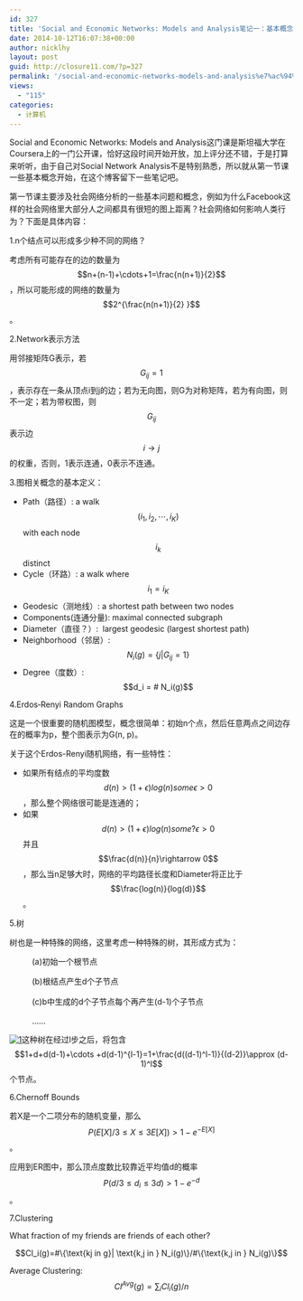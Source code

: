 ```yaml
---
id: 327
title: 'Social and Economic Networks: Models and Analysis笔记一：基本概念'
date: 2014-10-12T16:07:38+00:00
author: nicklhy
layout: post
guid: http://closure11.com/?p=327
permalink: '/social-and-economic-networks-models-and-analysis%e7%ac%94%e8%ae%b0%e4%b8%80/'
views:
  - "115"
categories:
  - 计算机
---
```

Social and Economic Networks: Models and Analysis这门课是斯坦福大学在Coursera上的一门公开课，恰好这段时间开始开放，加上<span style="line-height: 20.7999992370605px;">评分还不错，</span>于是打算来听听，由于自己对Social Network Analysis不是特别熟悉，所以就从第一节课一些基本概念开始，在这个博客留下一些笔记吧。 

第一节课主要涉及<span style="line-height: 20.7999992370605px;">社会网络</span>分析的一些基本问题和概念，例如为什么Facebook这样的<span style="line-height: 20.7999992370605px;">社会网络</span>里大部分人之间都具有很短的图上距离？社会网络如何影响人类行为？下面是具体内容： 

1.n个结点可以形成多少种不同的网络？ 

考虑所有可能存在的边的数量为 $$n+(n-1)+\cdots+1=\frac{n(n+1)}{2}$$ ，所以可能形成的网络的数量为 $$2^{\frac{n(n+1)}{2} }$$ 。 

2.Network表示方法 

用邻接矩阵G表示，若 $$G_{ij}=1$$ ，表示存在一条从顶点i到j的边；若为无向图，则G为对称矩阵，若为有向图，则不一定；若为带权图，则 $$G_{ij}$$ 表示边 $$i\rightarrow j$$ 的权重，否则，1表示连通，0表示不连通。 

3.图相关概念的基本定义： 

  * Path（路径）:&nbsp;a walk $$(i_1, i_2, \cdots, i_K)$$ with each node $$i_k$$ distinct 
  * Cycle（环路）: a walk where $$i_1=i_K$$ 
  * Geodesic（测地线）: a shortest path between two nodes 
  * Components(连通分量): maximal connected subgraph 
  * Diameter（直径？）:&nbsp;&nbsp;largest geodesic (largest shortest path) 
  * Neighborhood（邻居）: $$N_i(g) = \{ j | G_{ij}=1\}$$ 
  * Degree（度数）: $$d_i = # N_i(g)$$ 

4.Erdos‐Renyi&nbsp;Random Graphs 

这是一个很重要的随机图模型，概念很简单：初始n个点，然后任意两点之间边存在的概率为p，整个图表示为G(n, p)。 

关于这个Erdos-Renyi随机网络，有一些特性： 

  * 如果所有结点的平均度数 $$d(n) \gt (1+\epsilon) log(n) some \epsilon>0$$ ，那么整个网络很可能是连通的； 
  * 如果 $$d(n) \gt (1+\epsilon) log(n) some?\epsilon>0$$ 并且 $$\frac{d(n)}{n}\rightarrow 0$$ ，那么当n足够大时，网络的平均路径长度和Diameter将正比于 $$\frac{log(n)}{log(d)}$$ 。 

5.树 

树也是一种特殊的网络，这里考虑一种特殊的树，其形成方式为： 

<p style="margin-left: 40px;">
  (a)初始一个根<span style="line-height: 20.7999992370605px;">节点</span>


<p style="margin-left: 40px;">
  (b)根结点产生d个<span style="line-height: 20.7999992370605px;">子节点</span>


<p style="margin-left: 40px;">
  (c)b中生成的d个子<span style="line-height: 20.7999992370605px;">节点</span>每个再产生(d-1)个子节点


<p style="margin-left: 40px;">
  ......


[<img alt="1" class="aligncenter size-medium wp-image-346" height="241" src="/images/post/2014/10/1-300x241.jpg" width="300" srcset="/images/post/2014/10/1-300x241.jpg 300w, /images/post/2014/10/1-280x225.jpg 280w, /images/post/2014/10/1.jpg 527w" sizes="(max-width: 300px) 100vw, 300px" />](/images/post/2014/10/1.jpg)这种树在经过l步之后，将包含 $$1+d+d(d-1)+\cdots +d(d-1)^{l-1}=1+\frac{d((d-1)^l-1)}{(d-2)}\approx (d-1)^l$$ 个节点。 

6.Chernoff Bounds 

若X是一个二项分布的随机变量，那么 $$P(E[X]/3\le X \le 3E[X])\gt 1-e^{-E[X]}$$ 。 

应用到ER图中，那么顶点度数比较靠近平均值d的概率 $$P(d/3\le d_i \le 3d)\gt 1-e^{-d}$$ 。 

7.Clustering 

What fraction of my friends are friends of each other? 

$$Cl_i(g)=#\{\text{kj in g}| \text{k,j in } N_i(g)\}/#\{\text{k,j in } N_i(g)\}$$ 

Average Clustering: $$Cl^{Avg}(g)=\sum_iCl_i(g)/n$$
